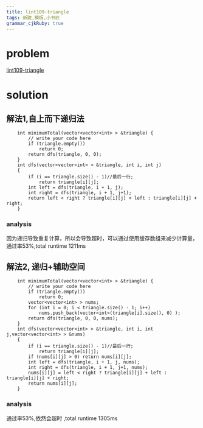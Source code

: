 ```yaml
---
title: lint109-triangle
tags: 新建,模板,小书匠
grammar_cjkRuby: true
---
```



# problem
[lint109-triangle](http://www.lintcode.com/en/problem/triangle/)

# solution
## 解法1,自上而下递归法
```
    int minimumTotal(vector<vector<int> > &triangle) {
        // write your code here
        if (triangle.empty())
            return 0;
        return dfs(triangle, 0, 0);
    }
    int dfs(vector<vector<int> > &triangle, int i, int j)
    {
        if (i == triangle.size() - 1)//最后一行;
            return triangle[i][j];
        int left = dfs(triangle, i + 1, j);
        int right = dfs(triangle, i + 1, j+1);
        return left < right ? triangle[i][j] + left : triangle[i][j] + right;  
    }
```
### analysis

因为递归导致重复计算，所以会导致超时，可以通过使用缓存数组来减少计算量，通过率53%,total runtime 1211ms

## 解法2, 递归+辅助空间
```
    int minimumTotal(vector<vector<int> > &triangle) {
        // write your code here
        if (triangle.empty())
            return 0;
        vector<vector<int> > nums;
        for (int i = 0; i < triangle.size() - 1; i++)
            nums.push_back(vector<int>(triangle[i].size(), 0) );
        return dfs(triangle, 0, 0, nums);
    }
    int dfs(vector<vector<int> > &triangle, int i, int j,vector<vector<int> > &nums)
    {
        if (i == triangle.size() - 1)//最后一行;
            return triangle[i][j];
        if (nums[i][j] > 0) return nums[i][j];
        int left = dfs(triangle, i + 1, j, nums);
        int right = dfs(triangle, i + 1, j+1, nums);
        nums[i][j] = left < right ? triangle[i][j] + left : triangle[i][j] + right;  
        return nums[i][j];
    }
```
### analysis
通过率53%,依然会超时 ,total runtime 1305ms




